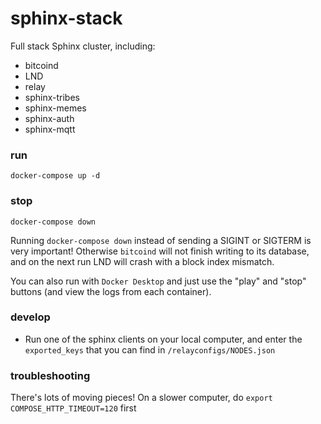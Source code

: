 # sphinx-stack

Full stack Sphinx cluster, including:

- bitcoind
- LND
- relay
- sphinx-tribes
- sphinx-memes
- sphinx-auth
- sphinx-mqtt

### run

`docker-compose up -d`

### stop

`docker-compose down`

Running `docker-compose down` instead of sending a SIGINT or SIGTERM is very important! Otherwise `bitcoind` will not finish writing to its database, and on the next run LND will crash with a block index mismatch.

You can also run with `Docker Desktop` and just use the "play" and "stop" buttons (and view the logs from each container).

### develop

- Run one of the sphinx clients on your local computer, and enter the `exported_keys` that you can find in `/relayconfigs/NODES.json`

### troubleshooting

There's lots of moving pieces! On a slower computer, do `export COMPOSE_HTTP_TIMEOUT=120` first
